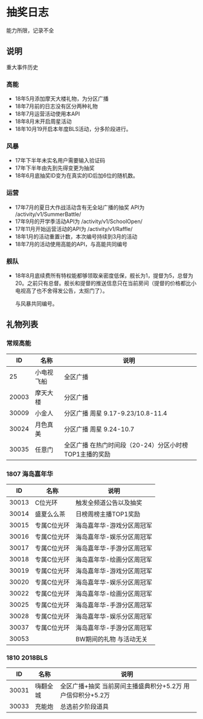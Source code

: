 # 抽奖日志

能力所限，记录不全



##  说明

重大事件历史

### 高能

* 18年5月添加摩天大楼礼物，为分区广播
* 18年7月前的日志没有区分两种礼物
* 18年7月运营活动使用本API
* 18年8月末开启周星活动
* 18年10月19开启本年度BLS活动，分多阶段进行。



### 风暴

* 17年下半年未实名用户需要输入验证码
* 17年下半年由先到先得变更为抽奖
* 18年6月底抽奖ID变为在真实的ID后加6位的随机数。



### 运营

* 17年7月的夏日大作战活动含有无全站广播的抽奖 API为 /activity/v1/SummerBattle/
* 17年9月的开学季活动API为 /activity/v1/SchoolOpen/
* 17年11月开始运营活动的API为 /activity/v1/Raffle/
* 18年1月的活动重置计数，本次编号持续到3月的活动
* 18年7月的活动使用高能的API，与高能共同编号



### 舰队

* 18年8月底续费所有特权能都够领取亲密度低保，舰长为1，提督为5，总督为20。之前只有总督。舰长和提督的推送信息只在当前房间（提督的价格都比小电视高了也不舍得发公告，太抠门了）。

  与风暴共同编号。



## 礼物列表



### 常规高能

| ID    | 名称       | 说明                                                   |
| ----- | ---------- | ------------------------------------------------------ |
| 25    | 小电视飞船 | 全区广播                                               |
| 20003 | 摩天大楼   | 分区广播                                               |
| 30009 | 小金人     | 分区广播 周星 9.17-9.23/10.8-11.4                      |
| 30024 | 月色真美   | 分区广播 周星 9.24-10.7                                |
| 30035 | 任意门     | 全区广播 在热门时间段（20-24）分区小时榜TOP1主播的奖励 |



### 1807 海岛嘉年华

| ID    | 名称        | 说明                      |
| ----- | ----------- | ------------------------- |
| 30013 | C位光环     | 触发全频道公告以及抽奖    |
| 30014 | 盛夏么么茶  | 日榜周榜主播TOP1奖励      |
| 30015 | 专属C位光环 | 海岛嘉年华-游戏分区周冠军 |
| 30016 | 专属C位光环 | 海岛嘉年华-娱乐分区周冠军 |
| 30017 | 专属C位光环 | 海岛嘉年华-手游分区周冠军 |
| 30018 | 专属C位光环 | 海岛嘉年华-绘画分区周冠军 |
| 30019 | 专属C位光环 | 海岛嘉年华-游戏分区周冠军 |
| 30020 | 专属C位光环 | 海岛嘉年华-娱乐分区周冠军 |
| 30022 | 专属C位光环 | 海岛嘉年华-绘画分区周冠军 |
| 30025 | 专属C位光环 | 海岛嘉年华-手游分区周冠军 |
| 30028 | 专属C位光环 | 海岛嘉年华-娱乐分区周冠军 |
| 30037 | 专属C位光环 | 海岛嘉年华-手游分区周冠军 |
| 30053 |             | BW期间的礼物 与活动无关   |



### 1810 2018BLS

| ID    | 名称     | 说明                                                         |
| ----- | -------- | ------------------------------------------------------------ |
| 30031 | 嗨翻全城 | 全区广播+抽奖  当前房间主播盛典积分+5.2万 用户信仰积分+5.2万 |
| 30033 | 充能炮   | 总选前夕阶段道具                                             |

